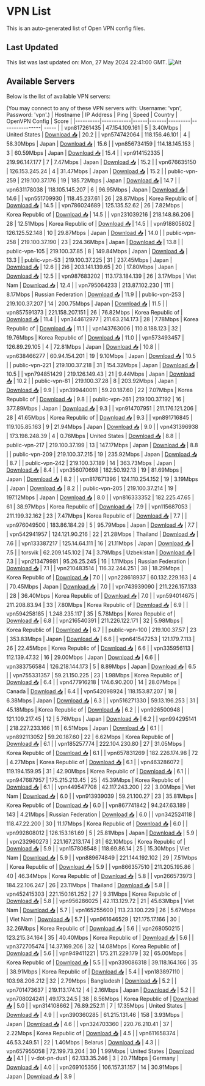 # VPN List

This is an auto-generated list of Open VPN config files.

## Last Updated

This list was last updated on: Mon, 27 May 2024 22:41:00 GMT.
![Alt](https://repobeats.axiom.co/api/embed/186b98318ef1479477931607c1ad7d823f12451f.svg "Repobeats analytics image")

## Available Servers

Below is the list of available VPN servers:

(You may connect to any of these VPN servers with: Username: 'vpn', Password: 'vpn'.)
| Hostname | IP Address | Ping | Speed | Country | OpenVPN Config | Score |
|----------|------------|------|-------|---------|----------------| ----- |
| vpn817261435 | 47.154.109.161 | 5 | 3.40Mbps | United States | [Download 📥](./configs/server_0_US.ovpn) | 20.2 |
| vpn574742064 | 118.156.46.101 | 4 | 58.30Mbps | Japan | [Download 📥](./configs/server_1_JP.ovpn) | 15.6 |
| vpn856734159 | 114.18.145.153 | 3 | 60.59Mbps | Japan | [Download 📥](./configs/server_2_JP.ovpn) | 15.4 |
| vpn914152335 | 219.96.147.177 | 7 | 7.47Mbps | Japan | [Download 📥](./configs/server_3_JP.ovpn) | 15.2 |
| vpn676635150 | 126.153.245.24 | 4 | 31.47Mbps | Japan | [Download 📥](./configs/server_4_JP.ovpn) | 15.2 |
| public-vpn-259 | 219.100.37.176 | 19 | 185.72Mbps | Japan | [Download 📥](./configs/server_5_JP.ovpn) | 14.7 |
| vpn631178038 | 118.105.145.207 | 6 | 96.95Mbps | Japan | [Download 📥](./configs/server_6_JP.ovpn) | 14.6 |
| vpn551709930 | 118.45.237.61 | 26 | 28.87Mbps | Korea Republic of | [Download 📥](./configs/server_7_KR.ovpn) | 14.5 |
| vpn786024689 | 125.135.52.62 | 26 | 7.82Mbps | Korea Republic of | [Download 📥](./configs/server_8_KR.ovpn) | 14.5 |
| vpn231039216 | 218.148.86.206 | 28 | 12.51Mbps | Korea Republic of | [Download 📥](./configs/server_9_KR.ovpn) | 14.5 |
| vpn918805802 | 126.125.52.148 | 10 | 29.87Mbps | Japan | [Download 📥](./configs/server_10_JP.ovpn) | 14.0 |
| public-vpn-258 | 219.100.37.190 | 23 | 224.36Mbps | Japan | [Download 📥](./configs/server_11_JP.ovpn) | 13.8 |
| public-vpn-105 | 219.100.37.85 | 8 | 149.84Mbps | Japan | [Download 📥](./configs/server_12_JP.ovpn) | 13.3 |
| public-vpn-53 | 219.100.37.225 | 31 | 237.45Mbps | Japan | [Download 📥](./configs/server_13_JP.ovpn) | 12.6 |
| 2i6 | 203.141.139.65 | 20 | 17.80Mbps | Japan | [Download 📥](./configs/server_14_JP.ovpn) | 12.5 |
| vpn987683202 | 113.173.184.139 | 26 | 3.17Mbps | Viet Nam | [Download 📥](./configs/server_15_VN.ovpn) | 12.4 |
| vpn795064233 | 213.87.102.230 | 111 | 8.17Mbps | Russian Federation | [Download 📥](./configs/server_16_RU.ovpn) | 11.9 |
| public-vpn-253 | 219.100.37.207 | 14 | 200.75Mbps | Japan | [Download 📥](./configs/server_17_JP.ovpn) | 11.5 |
| vpn857591373 | 221.158.207.151 | 26 | 76.82Mbps | Korea Republic of | [Download 📥](./configs/server_18_KR.ovpn) | 11.4 |
| vpn344612977 | 211.63.214.173 | 28 | 7.78Mbps | Korea Republic of | [Download 📥](./configs/server_19_KR.ovpn) | 11.1 |
| vpn143763006 | 110.8.188.123 | 32 | 19.76Mbps | Korea Republic of | [Download 📥](./configs/server_20_KR.ovpn) | 11.0 |
| vpn573493457 | 126.89.29.105 | 4 | 72.81Mbps | Japan | [Download 📥](./configs/server_21_JP.ovpn) | 10.8 |
| vpn638466277 | 60.94.154.201 | 19 | 9.10Mbps | Japan | [Download 📥](./configs/server_22_JP.ovpn) | 10.5 |
| public-vpn-221 | 219.100.37.218 | 31 | 154.32Mbps | Japan | [Download 📥](./configs/server_23_JP.ovpn) | 10.5 |
| vpn794851429 | 219.126.149.43 | 21 | 9.44Mbps | Japan | [Download 📥](./configs/server_24_JP.ovpn) | 10.2 |
| public-vpn-81 | 219.100.37.28 | 8 | 203.92Mbps | Japan | [Download 📥](./configs/server_25_JP.ovpn) | 9.9 |
| vpn399440011 | 59.20.187.60 | 22 | 7.07Mbps | Korea Republic of | [Download 📥](./configs/server_26_KR.ovpn) | 9.8 |
| public-vpn-261 | 219.100.37.192 | 16 | 377.89Mbps | Japan | [Download 📥](./configs/server_27_JP.ovpn) | 9.3 |
| vpn914707951 | 211.176.121.206 | 28 | 41.65Mbps | Korea Republic of | [Download 📥](./configs/server_28_KR.ovpn) | 9.3 |
| vpn891716845 | 119.105.85.163 | 9 | 21.94Mbps | Japan | [Download 📥](./configs/server_29_JP.ovpn) | 9.0 |
| vpn431396938 | 173.198.248.39 | 4 | 0.76Mbps | United States | [Download 📥](./configs/server_30_US.ovpn) | 8.8 |
| public-vpn-217 | 219.100.37.199 | 13 | 147.17Mbps | Japan | [Download 📥](./configs/server_31_JP.ovpn) | 8.8 |
| public-vpn-209 | 219.100.37.215 | 19 | 235.92Mbps | Japan | [Download 📥](./configs/server_32_JP.ovpn) | 8.7 |
| public-vpn-242 | 219.100.37.189 | 14 | 363.73Mbps | Japan | [Download 📥](./configs/server_33_JP.ovpn) | 8.4 |
| vpn356070698 | 182.50.192.13 | 19 | 81.69Mbps | Japan | [Download 📥](./configs/server_34_JP.ovpn) | 8.2 |
| vpn817671396 | 124.110.254.152 | 19 | 3.19Mbps | Japan | [Download 📥](./configs/server_35_JP.ovpn) | 8.2 |
| public-vpn-205 | 219.100.37.214 | 19 | 197.12Mbps | Japan | [Download 📥](./configs/server_36_JP.ovpn) | 8.0 |
| vpn816333352 | 182.225.47.65 | 61 | 38.97Mbps | Korea Republic of | [Download 📥](./configs/server_37_KR.ovpn) | 7.9 |
| vpn115687053 | 211.199.32.162 | 23 | 7.47Mbps | Korea Republic of | [Download 📥](./configs/server_38_KR.ovpn) | 7.7 |
| vpn976049500 | 183.86.184.29 | 5 | 95.79Mbps | Japan | [Download 📥](./configs/server_39_JP.ovpn) | 7.7 |
| vpn542941957 | 124.121.90.216 | 22 | 21.28Mbps | Thailand | [Download 📥](./configs/server_40_TH.ovpn) | 7.6 |
| vpn133387217 | 125.14.64.111 | 16 | 21.11Mbps | Japan | [Download 📥](./configs/server_41_JP.ovpn) | 7.5 |
| torsvik | 62.209.145.102 | 74 | 3.79Mbps | Uzbekistan | [Download 📥](./configs/server_42_UZ.ovpn) | 7.3 |
| vpn213479981 | 95.26.25.245 | 16 | 1.11Mbps | Russian Federation | [Download 📥](./configs/server_43_RU.ovpn) | 7.1 |
| vpn210483514 | 116.32.244.251 | 38 | 18.29Mbps | Korea Republic of | [Download 📥](./configs/server_44_KR.ovpn) | 7.0 |
| vpn228618937 | 60.132.229.163 | 4 | 70.45Mbps | Japan | [Download 📥](./configs/server_45_JP.ovpn) | 7.0 |
| vpn743939090 | 211.226.157.133 | 28 | 36.40Mbps | Korea Republic of | [Download 📥](./configs/server_46_KR.ovpn) | 7.0 |
| vpn594014675 | 211.208.83.94 | 33 | 7.80Mbps | Korea Republic of | [Download 📥](./configs/server_47_KR.ovpn) | 6.9 |
| vpn594258185 | 1.248.235.117 | 35 | 5.78Mbps | Korea Republic of | [Download 📥](./configs/server_48_KR.ovpn) | 6.8 |
| vpn216540391 | 211.226.122.171 | 32 | 5.98Mbps | Korea Republic of | [Download 📥](./configs/server_49_KR.ovpn) | 6.7 |
| public-vpn-100 | 219.100.37.57 | 23 | 353.83Mbps | Japan | [Download 📥](./configs/server_50_JP.ovpn) | 6.6 |
| vpn641547253 | 121.179.7.113 | 26 | 22.45Mbps | Korea Republic of | [Download 📥](./configs/server_51_KR.ovpn) | 6.6 |
| vpn335956113 | 112.139.47.32 | 16 | 29.00Mbps | Japan | [Download 📥](./configs/server_52_JP.ovpn) | 6.6 |
| vpn383756584 | 126.218.144.173 | 5 | 8.89Mbps | Japan | [Download 📥](./configs/server_53_JP.ovpn) | 6.5 |
| vpn755331357 | 59.21.150.225 | 23 | 1.98Mbps | Korea Republic of | [Download 📥](./configs/server_54_KR.ovpn) | 6.4 |
| vpn477916218 | 174.6.90.200 | 14 | 28.07Mbps | Canada | [Download 📥](./configs/server_55_CA.ovpn) | 6.4 |
| vpn542098924 | 118.153.87.207 | 18 | 6.38Mbps | Japan | [Download 📥](./configs/server_56_JP.ovpn) | 6.3 |
| vpn516271330 | 59.13.196.253 | 31 | 45.18Mbps | Korea Republic of | [Download 📥](./configs/server_57_KR.ovpn) | 6.2 |
| vpn926500948 | 121.109.217.45 | 12 | 5.76Mbps | Japan | [Download 📥](./configs/server_58_JP.ovpn) | 6.2 |
| vpn994295141 | 218.227.233.166 | 11 | 6.51Mbps | Japan | [Download 📥](./configs/server_59_JP.ovpn) | 6.1 |
| vpn892113052 | 59.20.187.60 | 22 | 6.62Mbps | Korea Republic of | [Download 📥](./configs/server_60_KR.ovpn) | 6.1 |
| vpn185257774 | 222.104.230.80 | 27 | 31.05Mbps | Korea Republic of | [Download 📥](./configs/server_61_KR.ovpn) | 6.1 |
| vpn657831269 | 182.226.174.98 | 72 | 4.27Mbps | Korea Republic of | [Download 📥](./configs/server_62_KR.ovpn) | 6.1 |
| vpn463286072 | 119.194.159.95 | 31 | 42.90Mbps | Korea Republic of | [Download 📥](./configs/server_63_KR.ovpn) | 6.1 |
| vpn947687957 | 175.215.213.45 | 25 | 45.39Mbps | Korea Republic of | [Download 📥](./configs/server_64_KR.ovpn) | 6.1 |
| vpn449547708 | 42.117.243.200 | 22 | 3.00Mbps | Viet Nam | [Download 📥](./configs/server_65_VN.ovpn) | 6.0 |
| vpn913939039 | 59.21.100.27 | 23 | 35.81Mbps | Korea Republic of | [Download 📥](./configs/server_66_KR.ovpn) | 6.0 |
| vpn867741842 | 94.247.63.189 | 143 | 4.21Mbps | Russian Federation | [Download 📥](./configs/server_67_RU.ovpn) | 6.0 |
| vpn342524118 | 118.47.22.200 | 30 | 11.17Mbps | Korea Republic of | [Download 📥](./configs/server_68_KR.ovpn) | 6.0 |
| vpn992808012 | 126.153.161.69 | 5 | 25.81Mbps | Japan | [Download 📥](./configs/server_69_JP.ovpn) | 5.9 |
| vpn232960273 | 221.167.213.174 | 31 | 62.10Mbps | Korea Republic of | [Download 📥](./configs/server_70_KR.ovpn) | 5.9 |
| vpn157808548 | 118.69.86.14 | 25 | 15.30Mbps | Viet Nam | [Download 📥](./configs/server_71_VN.ovpn) | 5.9 |
| vpn889674849 | 221.144.192.102 | 29 | 7.51Mbps | Korea Republic of | [Download 📥](./configs/server_72_KR.ovpn) | 5.9 |
| vpn866357510 | 211.205.195.86 | 40 | 46.34Mbps | Korea Republic of | [Download 📥](./configs/server_73_KR.ovpn) | 5.8 |
| vpn266573973 | 184.22.106.247 | 26 | 23.11Mbps | Thailand | [Download 📥](./configs/server_74_TH.ovpn) | 5.8 |
| vpn452415303 | 221.150.161.252 | 27 | 9.31Mbps | Korea Republic of | [Download 📥](./configs/server_75_KR.ovpn) | 5.8 |
| vpn956286025 | 42.113.129.72 | 21 | 45.63Mbps | Viet Nam | [Download 📥](./configs/server_76_VN.ovpn) | 5.7 |
| vpn165255600 | 113.23.100.229 | 26 | 5.67Mbps | Viet Nam | [Download 📥](./configs/server_77_VN.ovpn) | 5.7 |
| vpn961646529 | 121.175.17.166 | 30 | 32.26Mbps | Korea Republic of | [Download 📥](./configs/server_78_KR.ovpn) | 5.6 |
| vpn268050215 | 123.215.34.164 | 35 | 40.40Mbps | Korea Republic of | [Download 📥](./configs/server_79_KR.ovpn) | 5.6 |
| vpn372705474 | 14.37.169.206 | 32 | 14.08Mbps | Korea Republic of | [Download 📥](./configs/server_80_KR.ovpn) | 5.6 |
| vpn949411221 | 175.211.229.179 | 32 | 65.00Mbps | Korea Republic of | [Download 📥](./configs/server_81_KR.ovpn) | 5.5 |
| vpn339086318 | 39.118.164.166 | 35 | 38.91Mbps | Korea Republic of | [Download 📥](./configs/server_82_KR.ovpn) | 5.4 |
| vpn183897110 | 103.98.206.212 | 32 | 2.79Mbps | Bangladesh | [Download 📥](./configs/server_83_BD.ovpn) | 5.2 |
| vpn701473637 | 219.113.174.12 | 4 | 2.16Mbps | Japan | [Download 📥](./configs/server_84_JP.ovpn) | 5.2 |
| vpn708024241 | 49.173.24.5 | 38 | 8.56Mbps | Korea Republic of | [Download 📥](./configs/server_85_KR.ovpn) | 5.0 |
| vpn314108662 | 76.89.252.11 | 7 | 17.35Mbps | United States | [Download 📥](./configs/server_86_US.ovpn) | 4.9 |
| vpn390360285 | 61.215.131.46 | 158 | 3.93Mbps | Japan | [Download 📥](./configs/server_87_JP.ovpn) | 4.6 |
| vpn324703360 | 220.76.210.41 | 37 | 2.22Mbps | Korea Republic of | [Download 📥](./configs/server_88_KR.ovpn) | 4.5 |
| vpn611658374 | 46.53.249.51 | 22 | 1.40Mbps | Belarus | [Download 📥](./configs/server_89_BY.ovpn) | 4.3 |
| vpn657955058 | 72.199.73.204 | 30 | 1.99Mbps | United States | [Download 📥](./configs/server_90_US.ovpn) | 4.1 |
| v-dot-pn-dus1 | 62.133.35.246 | 3 | 20.71Mbps | Germany | [Download 📥](./configs/server_91_DE.ovpn) | 4.0 |
| vpn269105356 | 106.157.31.157 | 14 | 30.91Mbps | Japan | [Download 📥](./configs/server_92_JP.ovpn) | 3.9 |
